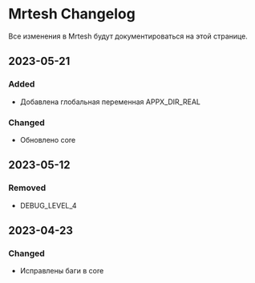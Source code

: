 # Mrtesh Changelog

Все изменения в Mrtesh будут документироваться на этой странице.

## 2023-05-21
### Added
- Добавлена глобальная переменная APPX_DIR_REAL

### Changed
- Обновлено core

## 2023-05-12
### Removed
- DEBUG_LEVEL_4

## 2023-04-23
### Changed
- Исправлены баги в core